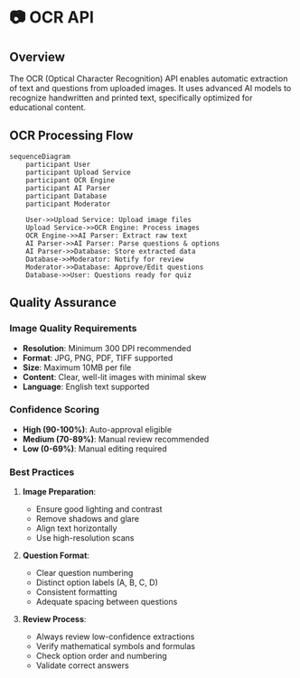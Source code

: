 # 📷 OCR API

## Overview

The OCR (Optical Character Recognition) API enables automatic extraction of text and questions from uploaded images. It uses advanced AI models to recognize handwritten and printed text, specifically optimized for educational content.

## OCR Processing Flow

```mermaid
sequenceDiagram
    participant User
    participant Upload Service
    participant OCR Engine
    participant AI Parser
    participant Database
    participant Moderator

    User->>Upload Service: Upload image files
    Upload Service->>OCR Engine: Process images
    OCR Engine->>AI Parser: Extract raw text
    AI Parser->>AI Parser: Parse questions & options
    AI Parser->>Database: Store extracted data
    Database->>Moderator: Notify for review
    Moderator->>Database: Approve/Edit questions
    Database->>User: Questions ready for quiz
```

## Quality Assurance

### Image Quality Requirements

- **Resolution**: Minimum 300 DPI recommended
- **Format**: JPG, PNG, PDF, TIFF supported
- **Size**: Maximum 10MB per file
- **Content**: Clear, well-lit images with minimal skew
- **Language**: English text supported

### Confidence Scoring

- **High (90-100%)**: Auto-approval eligible
- **Medium (70-89%)**: Manual review recommended
- **Low (0-69%)**: Manual editing required

### Best Practices

1. **Image Preparation**:
   - Ensure good lighting and contrast
   - Remove shadows and glare
   - Align text horizontally
   - Use high-resolution scans

2. **Question Format**:
   - Clear question numbering
   - Distinct option labels (A, B, C, D)
   - Consistent formatting
   - Adequate spacing between questions

3. **Review Process**:
   - Always review low-confidence extractions
   - Verify mathematical symbols and formulas
   - Check option order and numbering
   - Validate correct answers


